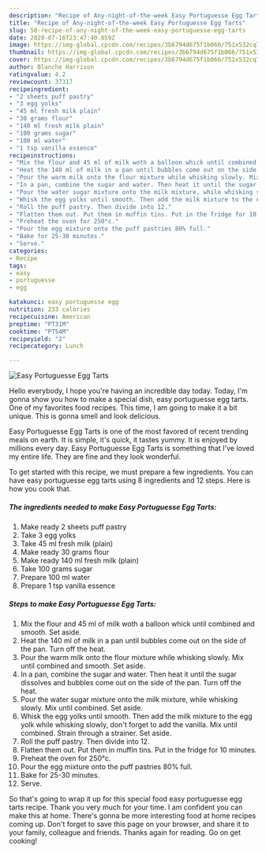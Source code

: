 ```yaml
---
description: "Recipe of Any-night-of-the-week Easy Portuguesse Egg Tarts"
title: "Recipe of Any-night-of-the-week Easy Portuguesse Egg Tarts"
slug: 50-recipe-of-any-night-of-the-week-easy-portuguesse-egg-tarts
date: 2020-07-16T23:47:40.859Z
image: https://img-global.cpcdn.com/recipes/3b6794d675f1b066/751x532cq70/easy-portuguesse-egg-tarts-recipe-main-photo.jpg
thumbnail: https://img-global.cpcdn.com/recipes/3b6794d675f1b066/751x532cq70/easy-portuguesse-egg-tarts-recipe-main-photo.jpg
cover: https://img-global.cpcdn.com/recipes/3b6794d675f1b066/751x532cq70/easy-portuguesse-egg-tarts-recipe-main-photo.jpg
author: Blanche Harrison
ratingvalue: 4.2
reviewcount: 37317
recipeingredient:
- "2 sheets puff pastry"
- "3 egg yolks"
- "45 ml fresh milk plain"
- "30 grams flour"
- "140 ml fresh milk plain"
- "100 grams sugar"
- "100 ml water"
- "1 tsp vanilla essence"
recipeinstructions:
- "Mix the flour and 45 ml of milk woth a balloon whick until combined and smooth. Set aside."
- "Heat the 140 ml of milk in a pan until bubbles come out on the side of the pan. Turn off the heat."
- "Pour the warm milk onto the flour mixture while whisking slowly. Mix until combined and smooth. Set aside."
- "In a pan, combine the sugar and water. Then heat it until the sugar dissolves and bubbles come out on the side of the pan. Turn off the heat."
- "Pour the water sugar mixture onto the milk mixture, while whisking slowly. Mix until combined. Set aside."
- "Whisk the egg yolks until smooth. Then add the milk mixture to the egg yolk while whisking slowly, don&#39;t forget to add the vanilla. Mix until combined. Strain through a strainer. Set aside."
- "Roll the puff pastry. Then divide into 12."
- "Flatten them out. Put them in muffin tins. Put in the fridge for 10 minutes."
- "Preheat the oven for 250°c."
- "Pour the egg mixture onto the puff pastries 80% full."
- "Bake for 25-30 minutes."
- "Serve."
categories:
- Recipe
tags:
- easy
- portuguesse
- egg

katakunci: easy portuguesse egg 
nutrition: 233 calories
recipecuisine: American
preptime: "PT31M"
cooktime: "PT54M"
recipeyield: "2"
recipecategory: Lunch

---
```



![Easy Portuguesse Egg Tarts](https://img-global.cpcdn.com/recipes/3b6794d675f1b066/751x532cq70/easy-portuguesse-egg-tarts-recipe-main-photo.jpg)

Hello everybody, I hope you're having an incredible day today. Today, I'm gonna show you how to make a special dish, easy portuguesse egg tarts. One of my favorites food recipes. This time, I am going to make it a bit unique. This is gonna smell and look delicious.

Easy Portuguesse Egg Tarts is one of the most favored of recent trending meals on earth. It is simple, it's quick, it tastes yummy. It is enjoyed by millions every day. Easy Portuguesse Egg Tarts is something that I've loved my entire life. They are fine and they look wonderful.




To get started with this recipe, we must prepare a few ingredients. You can have easy portuguesse egg tarts using 8 ingredients and 12 steps. Here is how you cook that.

<!--inarticleads1-->

##### The ingredients needed to make Easy Portuguesse Egg Tarts:

1. Make ready 2 sheets puff pastry
1. Take 3 egg yolks
1. Take 45 ml fresh milk (plain)
1. Make ready 30 grams flour
1. Make ready 140 ml fresh milk (plain)
1. Take 100 grams sugar
1. Prepare 100 ml water
1. Prepare 1 tsp vanilla essence




<!--inarticleads2-->

##### Steps to make Easy Portuguesse Egg Tarts:

1. Mix the flour and 45 ml of milk woth a balloon whick until combined and smooth. Set aside.
1. Heat the 140 ml of milk in a pan until bubbles come out on the side of the pan. Turn off the heat.
1. Pour the warm milk onto the flour mixture while whisking slowly. Mix until combined and smooth. Set aside.
1. In a pan, combine the sugar and water. Then heat it until the sugar dissolves and bubbles come out on the side of the pan. Turn off the heat.
1. Pour the water sugar mixture onto the milk mixture, while whisking slowly. Mix until combined. Set aside.
1. Whisk the egg yolks until smooth. Then add the milk mixture to the egg yolk while whisking slowly, don&#39;t forget to add the vanilla. Mix until combined. Strain through a strainer. Set aside.
1. Roll the puff pastry. Then divide into 12.
1. Flatten them out. Put them in muffin tins. Put in the fridge for 10 minutes.
1. Preheat the oven for 250°c.
1. Pour the egg mixture onto the puff pastries 80% full.
1. Bake for 25-30 minutes.
1. Serve.




So that's going to wrap it up for this special food easy portuguesse egg tarts recipe. Thank you very much for your time. I am confident you can make this at home. There's gonna be more interesting food at home recipes coming up. Don't forget to save this page on your browser, and share it to your family, colleague and friends. Thanks again for reading. Go on get cooking!
